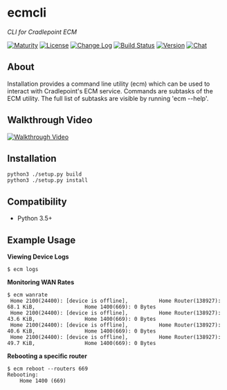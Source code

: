 ecmcli
===========

_*CLI for Cradlepoint ECM*_

[![Maturity](https://img.shields.io/pypi/status/ecmcli.svg)](https://pypi.python.org/pypi/ecmcli)
[![License](https://img.shields.io/pypi/l/ecmcli.svg)](https://pypi.python.org/pypi/ecmcli)
[![Change Log](https://img.shields.io/badge/change-log-blue.svg)](https://github.com/mayfield/ecmcli/blob/master/CHANGELOG.md)
[![Build Status](https://semaphoreci.com/api/v1/mayfield/ecmcli/branches/master/shields_badge.svg)](https://semaphoreci.com/mayfield/ecmcli)
[![Version](https://img.shields.io/pypi/v/ecmcli.svg)](https://pypi.python.org/pypi/ecmcli)
[![Chat](https://img.shields.io/badge/gitter-chat-FF3399.svg)](https://gitter.im/mayfield/ecmcli?utm_source=badge&utm_medium=badge&utm_campaign=pr-badge&utm_content=badge)

About
--------

Installation provides a command line utility (ecm) which can be used to
interact with Cradlepoint's ECM service.  Commands are subtasks of the
ECM utility.  The full list of subtasks are visible by running 'ecm --help'.



Walkthrough Video
--------
[![Walkthrough Video](http://share.gifyoutube.com/y7nLaZ.gif)](http://www.youtube.com/watch?v=fv4dWL03zPk)


Installation
--------

    python3 ./setup.py build
    python3 ./setup.py install


Compatibility
--------

* Python 3.5+


Example Usage
--------

**Viewing Device Logs**

```shell
$ ecm logs
```


**Monitoring WAN Rates**

```shell
$ ecm wanrate
 Home 2100(24400): [device is offline],          Home Router(138927): 68.1 KiB,                Home 1400(669): 0 Bytes
 Home 2100(24400): [device is offline],          Home Router(138927): 43.6 KiB,                Home 1400(669): 0 Bytes
 Home 2100(24400): [device is offline],          Home Router(138927): 40.6 KiB,                Home 1400(669): 0 Bytes
 Home 2100(24400): [device is offline],          Home Router(138927): 49.7 KiB,                Home 1400(669): 0 Bytes
```


**Rebooting a specific router**

```shell
$ ecm reboot --routers 669
Rebooting:
    Home 1400 (669)
```
